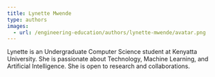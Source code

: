 ```yaml
---
title: Lynette Mwende
type: authors
images:
  - url: /engineering-education/authors/lynette-mwende/avatar.png 
---
```

Lynette is an Undergraduate Computer Science student at Kenyatta University. She is passionate about Technology, Machine Learning, and Artificial Intelligence. She is open to research and collaborations.